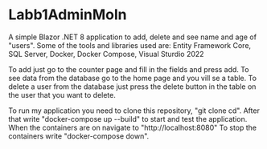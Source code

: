 # Labb1AdminMoln


A simple Blazor .NET 8 application to add, delete and see name and age of "users".
Some of the tools and libraries used are: Entity Framework Core, SQL Server, Docker, Docker Compose, Visual Sturdio 2022


To add just go to the counter page and fill in the fields and press add. 
To see data from the database go to the home page and you vill se a table.
To delete a user from the database just press the delete button in the table on the user that you want to delete.


To run my application you need to clone this repository, "git clone cd". 
After that write "docker-compose up --build" to start and test the application.
When the containers are on navigate to "http://localhost:8080"
To stop the containers write "docker-compose down".